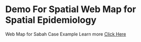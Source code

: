 # Demo For Spatial Web Map for Spatial Epidemiology
Web Map for Sabah Case Example
Learn more [Click Here](https://ibes.ilkkmsb.edu.my/)
